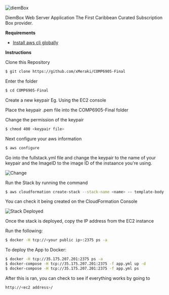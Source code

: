 ![diemBox](https://github.com/xMeraki/COMP6905-Final/blob/master/screenshots/Picture1.jpg)

DiemBox Web Server Application
The First Caribbean Curated Subscription Box provider.

**Requirements**
- [Install aws cli globally](https://docs.aws.amazon.com/cli/latest/userguide/cli-chap-install.html)


**Instructions**

Clone this Repository

```Bash
$ git clone https://github.com/xMeraki/COMP6905-Final
```

Enter the folder
```Bash
$ cd COMP6905-Final
```

Create a new keypair Eg. Using the EC2 console

Place the keypair .pem file into the COMP6905-Final folder

Change the permission of the keypair
```Bash
$ chmod 400 <keypair file>
```

Next configure your aws information
```Bash
$ aws configure
```

Go into the fullstack.yml file and change the keypair to the name of your keypair and the ImageID to the image ID of the instaance you're using.

![Change](https://github.com/xMeraki/COMP6905-Final/blob/master/screenshots/change.jpg)



Run the Stack by running the command
```Bash
$ aws cloudformation create-stack --stack-name <name> -- template-body file://$PWD/fullstack.yml --parameters ParameterKey=NumberofAZs
```
You can check it being created on the CloudFormation Console

![Stack Deployed](https://github.com/xMeraki/COMP6905-Final/blob/master/screenshots/stackdeployed.jpeg)

Once the stack is deployed, copy the IP address from the EC2 instance 

Run the following:
```Bash
$ docker -H tcp://<your public ip>:2375 ps -a
```

To deploy the App to Docker:
```Bash
$ docker -H tcp://35.175.207.201:2375 ps -a
$ docker-compose -H tcp://35.175.207.201:2375 -f app.yml up -d
$ docker-compose -H tcp://35.175.207.201:2375 -f app.yml ps

```

After this is ran, you can check to see if everything works by going to
```Bash
http://<ec2 address>/
```


